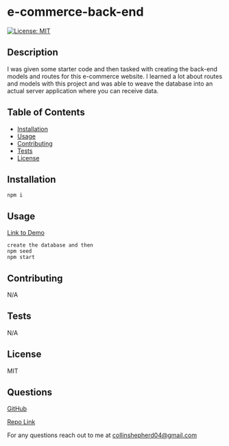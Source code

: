 # e-commerce-back-end

[![License: MIT](https://img.shields.io/badge/License-MIT-yellow.svg)](https://opensource.org/licenses/MIT)

## Description

I was given some starter code and then tasked with creating the back-end models and routes for this e-commerce website. I learned a lot about routes and models with this project and was able to weave the database into an actual server application where you can receive data.

## Table of Contents

- [Installation](#installation)
- [Usage](#usage)
- [Contributing](#contributing)
- [Tests](#tests)
- [License](#license)

## Installation

```
npm i
```

## Usage

[Link to Demo](https://drive.google.com/file/d/18AtaE0bkMJS_KCwvL4RxQZXTryNXSO9A/view?usp=sharing)

```
create the database and then
npm seed
npm start
```

## Contributing

N/A

## Tests

N/A

## License

MIT

## Questions

[GitHub](https://github.com/collinshepherd)

[Repo Link](https://github.com/collinshepherd/e-commerce-back-end)

For any questions reach out to me at collinshepherd04@gmail.com
